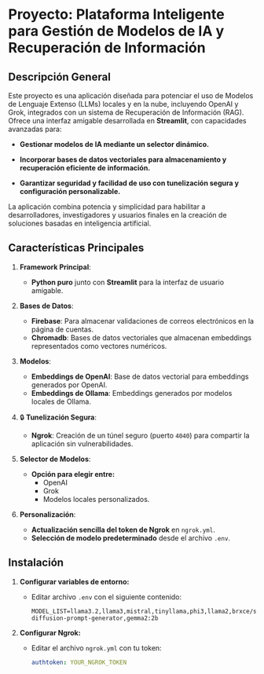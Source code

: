 # Proyecto: Plataforma Inteligente para Gestión de Modelos de IA y Recuperación de Información

## Descripción General
Este proyecto es una aplicación diseñada para potenciar el uso de Modelos de Lenguaje Extenso (LLMs) locales y en la nube, incluyendo OpenAI y Grok, integrados con un sistema de Recuperación de Información (RAG). Ofrece una interfaz amigable desarrollada en **Streamlit**, con capacidades avanzadas para:

- **Gestionar modelos de IA mediante un selector dinámico.**

- **Incorporar bases de datos vectoriales para almacenamiento y recuperación eficiente de información.**

- **Garantizar seguridad y facilidad de uso con tunelización segura y configuración personalizable.**

La aplicación combina potencia y simplicidad para habilitar a desarrolladores, investigadores y usuarios finales en la creación de soluciones basadas en inteligencia artificial.

## Características Principales

1. **Framework Principal**: 
   - **Python puro** junto con **Streamlit** para la interfaz de usuario amigable.

2. **Bases de Datos**:
   - **Firebase**: Para almacenar validaciones de correos electrónicos en la página de cuentas.
   - **Chromadb**: Bases de datos vectoriales que almacenan embeddings representados como vectores numéricos.

3. **Modelos**:
   - **Embeddings de OpenAI**: Base de datos vectorial para embeddings generados por OpenAI.
   - **Embeddings de Ollama**: Embeddings generados por modelos locales de Ollama.

4. 🔒 **Tunelización Segura**:
   - **Ngrok**: Creación de un túnel seguro (puerto `4040`) para compartir la aplicación sin vulnerabilidades.

5. **Selector de Modelos**:
   - **Opción para elegir entre:**
     - OpenAI
     - Grok
     - Modelos locales personalizados.

6. **Personalización**:
   - **Actualización sencilla del token de Ngrok** en `ngrok.yml`.
   - **Selección de modelo predeterminado** desde el archivo `.env`.

## Instalación

1. **Configurar variables de entorno:**
   - Editar archivo `.env` con el siguiente contenido:
     ```env
     MODEL_LIST=llama3.2,llama3,mistral,tinyllama,phi3,llama2,brxce/stable-diffusion-prompt-generator,gemma2:2b
     ```

2. **Configurar Ngrok:**
   - Editar el archivo `ngrok.yml` con tu token:
     ```yaml
     authtoken: YOUR_NGROK_TOKEN
     ```
